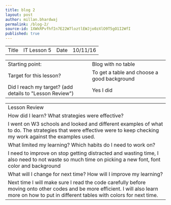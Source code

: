 ```yaml
---
title: blog 2
layout: post
author: millan.bhardwaj
permalink: /blog-2/
source-id: 1XWkRPvfhfIn7E22W7loztlEWJjo0zXlO9T5gO1I2WfI
published: true
---
```

<table>
  <tr>
    <td>Title</td>
    <td>IT Lesson   5</td>
    <td>Date</td>
    <td>10/11/16</td>
  </tr>
</table>


<table>
  <tr>
    <td>Starting point:</td>
    <td>Blog with no table</td>
  </tr>
  <tr>
    <td>Target for this lesson?</td>
    <td>To get a table and choose a good background</td>
  </tr>
  <tr>
    <td>Did I reach my target? 
(add details to "Lesson Review")</td>
    <td>Yes I did</td>
  </tr>
</table>


<table>
  <tr>
    <td>Lesson Review</td>
  </tr>
  <tr>
    <td>How did I learn? What strategies were effective? </td>
  </tr>
  <tr>
    <td>I went on W3 schools and looked and different examples of what to do. The strategies that were effective were to keep checking my work against the examples used. </td>
  </tr>
  <tr>
    <td>What limited my learning? Which habits do I need to work on? </td>
  </tr>
  <tr>
    <td>I need to improve on stop getting distracted and wasting time, I also need to not waste so much time on picking a new font, font color and background</td>
  </tr>
  <tr>
    <td>What will I change for next time? How will I improve my learning?</td>
  </tr>
  <tr>
    <td>Next time I will make sure I read the code carefully before moving onto other codes and be more efficient. I will also learn more on how to put in different tables with colors for next time.</td>
  </tr>
</table>


